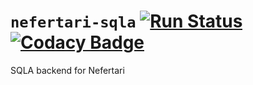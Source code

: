 # `nefertari-sqla` [![Run Status](https://api.shippable.com/projects/565db9ce1895ca4474253ebc/badge?branch=master)](https://app.shippable.com/projects/565db9ce1895ca4474253ebc) [![Codacy Badge](https://api.codacy.com/project/badge/Grade/47c8555017d945f9a84c4041e0b094cf)](https://www.codacy.com/app/Cerri/nefertari-sqla?utm_source=github.com&amp;utm_medium=referral&amp;utm_content=geniusproject/nefertari-sqla&amp;utm_campaign=Badge_Grade)

SQLA backend for Nefertari

